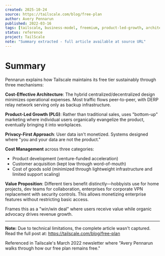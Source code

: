 ```yaml
---
created: 2025-10-24
source: https://tailscale.com/blog/free-plan
author: Avery Pennarun
published: 2022-03-16
tags: [tailscale, business-model, freemium, product-led-growth, architecture]
status: reference
project: TailScale
note: "Summary extracted - full article available at source URL"
---
```


# Summary

Pennarun explains how Tailscale maintains its free tier sustainably through three mechanisms:

**Cost-Effective Architecture**: The hybrid centralized/decentralized design minimizes operational expenses. Most traffic flows peer-to-peer, with DERP relay network serving only as backup infrastructure.

**Product-Led Growth (PLG)**: Rather than traditional sales, uses "bottom-up" marketing where individual users organically evangelize the product, eventually bringing it into workplaces.

**Privacy-First Approach**: User data isn't monetized. Systems designed where "you and your data are not the product."

**Cost Management** across three categories:
- Product development (venture-funded acceleration)
- Customer acquisition (kept low through word-of-mouth)
- Cost of goods sold (minimized through lightweight infrastructure and limited support scaling)

**Value Proposition**: Different tiers benefit distinctly—hobbyists use for home projects, dev teams for collaboration, enterprises for corporate VPN replacement with security controls. This allows monetizing enterprise features without restricting basic access.

Frames this as a "win/win deal" where users receive value while organic advocacy drives revenue growth.

---

**Note:** Due to technical limitations, the complete article wasn't captured. Read the full post at: https://tailscale.com/blog/free-plan

Referenced in Tailscale's March 2022 newsletter where "Avery Pennarun walks through how our free plan remains free."
